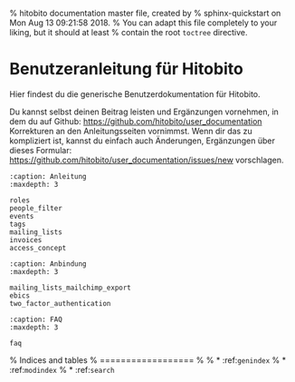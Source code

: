 % hitobito documentation master file, created by
% sphinx-quickstart on Mon Aug 13 09:21:58 2018.
% You can adapt this file completely to your liking, but it should at least
% contain the root `toctree` directive.

# Benutzeranleitung für Hitobito

Hier findest du die generische Benutzerdokumentation für Hitobito.

Du kannst selbst deinen Beitrag leisten und Ergänzungen vornehmen, in dem du auf Github: <https://github.com/hitobito/user_documentation> Korrekturen an den Anleitungsseiten vornimmst. Wenn dir das zu kompliziert ist, kannst du einfach auch Änderungen, Ergänzungen über dieses Formular: <https://github.com/hitobito/user_documentation/issues/new> vorschlagen.

```{toctree}
:caption: Anleitung
:maxdepth: 3

roles
people_filter
events
tags
mailing_lists
invoices
access_concept
```

```{toctree}
:caption: Anbindung
:maxdepth: 3

mailing_lists_mailchimp_export
ebics
two_factor_authentication
```

```{toctree}
:caption: FAQ
:maxdepth: 3

faq
```

% Indices and tables
% ==================
%
% * :ref:`genindex`
% * :ref:`modindex`
% * :ref:`search`
